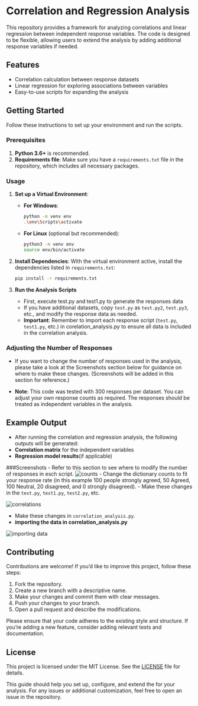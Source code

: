 # Correlation and Regression Analysis

This repository provides a framework for analyzing correlations and linear regression between independent response variables. The code is designed to be flexible, allowing users to extend the analysis by adding additional response variables if needed.

## Features
- Correlation calculation between response datasets
- Linear regression for exploring associations between variables
- Easy-to-use scripts for expanding the analysis

## Getting Started

Follow these instructions to set up your environment and run the scripts.

### Prerequisites

1. **Python 3.6+** is recommended.
2. **Requirements file**: Make sure you have a `requirements.txt` file in the repository, which includes all necessary packages.

### Usage

1. **Set up a Virtual Environment**:
   - **For Windows**:
     ```bash
     python -m venv env
     .\env\Scripts\activate
     ```
   - **For Linux** (optional but recommended):
     ```bash
     python3 -m venv env
     source env/bin/activate
     ```

2. **Install Dependencies**:
   With the virtual environment active, install the dependencies listed in `requirements.txt`:
   ```bash
   pip install -r requirements.txt
3. **Run the Analysis Scripts**
   - First, execute test.py and test1.py to generate the responses data
   - If you have additional datasets, copy `test.py` as `test.py2`, `test.py3`, etc., and modify the response data as needed.
   - **Important**: Remember to import each response script (`test.py`, `test1.py`, etc.) in corelation_analysis.py to ensure all data is included in the correlation analysis.
  
  ### Adjusting the Number of Responses
  - If you want to change the number of responses used in the analysis, please take a look at the Screenshots section below for guidance on where to make these changes. (Screenshots will be added in this section for reference.)

  - **Note**: This code was tested with 300 responses per dataset. You can adjust your own response counts as required. The responses should be treated as independent variables in the analysis.

## Example Output
  - After running the correlation and regression analysis, the following outputs will be generated:
  - **Correlation matrix** for the independent variables
  - **Regression model results**(if applicable)

###Screenshots
    - Refer to this section to see where to modify the number of responses in esch script.
![counts](https://github.com/user-attachments/assets/1c562f8d-a42a-4ef8-ae95-4ebbfcde899b)
    - Change the dictionary counts to fit your response rate (in this example 100 people strongly agreed, 50 Agreed, 100 Neutral, 20 disagreed, and 0 strongly disagreed).
    - Make these changes in the `test.py`, `test1.py`, `test2.py`, etc.

![correlations](https://github.com/user-attachments/assets/e66ee879-4608-4eae-a158-337396e09976)
- Make these changes in `correlation_analysis.py`.
- **importing the data in correlation_analysis.py**
  
![importing data](https://github.com/user-attachments/assets/6567aef6-19ff-4c65-9c83-954000540d3b)


## Contributing

Contributions are welcome! If you’d like to improve this project, follow these steps:

1. Fork the repository.
2. Create a new branch with a descriptive name.
3. Make your changes and commit them with clear messages.
4. Push your changes to your branch.
5. Open a pull request and describe the modifications.

Please ensure that your code adheres to the existing style and structure. If you’re adding a new feature, consider adding relevant tests and documentation.

## License

This project is licensed under the MIT License. See the [LICENSE](LICENSE) file for details.

This guide should help you set up, configure, and extend the for your analysis. For any issues or additional customization, feel free to open an issue in the repository.
